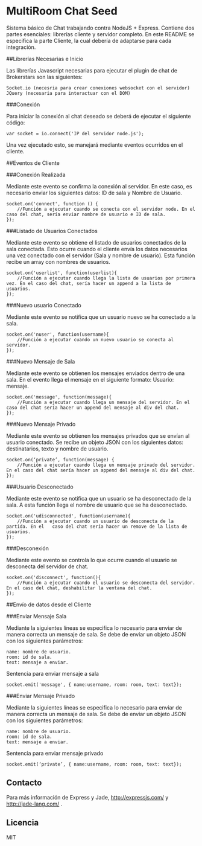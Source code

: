 # MultiRoom Chat Seed

Sistema básico de Chat trabajando contra NodeJS + Express. Contiene dos partes esenciales: librerías cliente y servidor completo. En este README se especifica la parte Cliente, la cual debería de adaptarse para cada integración.

##Librerías Necesarias e Inicio

Las librerías Javascript necesarias para ejecutar el plugin de chat de Brokerstars son las siguientes:
	
	Socket.io (necesria para crear conexiones websocket con el servidor)
	JQuery (necesaria para interactuar con el DOM)

###Conexión

Para iniciar la conexión al chat deseado se deberá de ejecutar el siguiente código:

	var socket = io.connect('IP del servidor node.js');

Una vez ejecutado esto, se manejará mediante eventos ocurridos en el cliente.

##Eventos de Cliente

###Conexión Realizada

Mediante este evento se confirma la conexión al servidor. En este caso, es necesario enviar los siguientes datos: ID de sala y Nombre de Usuario.

	socket.on('connect', function () {
		//Función a ejecutar cuando se conecta con el servidor node. En el caso del chat, sería enviar nombre de usuario e ID de sala.
	});

###Listado de Usuarios Conectados

Mediante este evento se obtiene el listado de usuarios conectados de la sala conectada. Esto ocurre cuando el cliente envía los datos necesarios una vez conectado con el servidor (Sala y nombre de usuario). Esta función recibe un array con nombres de usuarios.

	socket.on('userlist', function(userlist){
		//Función a ejecutar cuando llega la lista de usuarios por primera vez. En el caso del chat, sería hacer un append a la lista de usuarios.
	});

###Nuevo usuario Conectado

Mediante este evento se notifica que un usuario nuevo se ha conectado a la sala.

	socket.on('nuser', function(username){
		//Función a ejecutar cuando un nuevo usuario se conecta al servidor.
	});

###Nuevo Mensaje de Sala

Mediante este evento se obtienen los mensajes enviados dentro de una sala. En el evento llega el mensaje en el siguiente formato: Usuario: mensaje.

	socket.on('message', function(message){
		//Función a ejecutar cuando llega un mensaje del servidor. En el caso del chat sería hacer un append del mensaje al div del chat.
	});

###Nuevo Mensaje Privado

Mediante este evento se obtienen los mensajes privados que se envían al usuario conectado. Se recibe un objeto JSON con los siguientes datos: destinatarios, texto y nombre de usuario.

	socket.on(‘private’, function(message) {
		//Función a ejecutar cuando llega un mensaje privado del servidor. En el caso del chat sería hacer un append del mensaje al div del chat.
	});

###Usuario Desconectado

Mediante este evento se notifica que un usuario se ha desconectado de la sala. A esta función llega el nombre de usuario que se ha desconectado.

	socket.on('udisconnected', function(username){
		//Función a ejecutar cuando un usuario de desconecta de la partida. En el 	caso del chat sería hacer un remove de la lista de usuarios.
	});

###Desconexión

Mediante este evento se controla lo que ocurre cuando el usuario se desconecta del servidor de chat.

	socket.on('disconnect', function(){
		//Función a ejecutar cuando el usuario se desconecta del servidor. En el caso del chat, deshabilitar la ventana del chat.
	});

##Envío de datos desde el Cliente

###Enviar Mensaje Sala

Mediante la siguientes líneas se especifica lo necesario para enviar de manera correcta un mensaje de sala. Se debe de enviar un objeto JSON con los siguientes parámetros:

	name: nombre de usuario.
	room: id de sala.
	text: mensaje a enviar.

Sentencia para enviar mensaje a sala

	socket.emit('message', { name:username, room: room, text: text});

###Enviar Mensaje Privado

Mediante la siguientes líneas se especifica lo necesario para enviar de manera correcta un mensaje de sala. Se debe de enviar un objeto JSON con los siguientes parámetros:

	name: nombre de usuario.
	room: id de sala.
	text: mensaje a enviar.

Sentencia para enviar mensaje privado

	socket.emit(‘private’, { name:username, room: room, text: text});

## Contacto

Para más información de Express y Jade, http://expressjs.com/ y http://jade-lang.com/ .

## Licencia
MIT